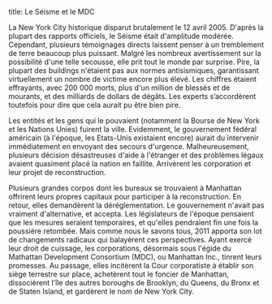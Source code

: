 title: Le Séisme et le MDC

La New York City historique disparut brutalement le 12 avril 2005. D'après la plupart des rapports officiels, le Séisme était d'amplitude modérée. Cependant, plusieurs témoignages directs laissent penser à un tremblement de terre beaucoup plus puissant. Malgré les nombreux avertissement sur la possibilité d'une telle secousse, elle prit tout le monde par surprise. Pire, la plupart des buildings n'étaient pas aux normes antisismiques, garantissant virtuellement un nombre de victime encore plus élevé. Les chiffres étaient effrayants, avec 200 000 morts, plus d'un million de blessés et de mourants, et des milliards de dollars de dégâts. Les experts s’accordèrent toutefois pour dire que cela aurait pu être bien pire.

Les entités et les gens qui le pouvaient (notamment la Bourse de New York et les Nations Unies) fuirent la ville. Evidemment, le gouvernement fédéral américain (à l'époque, les Etats-Unis existaient encore) aurait du intervenir immédiatement en envoyant des secours d'urgence. Malheureusement, plusieurs décision désastreuses d'aide à l'étranger et des problèmes légaux avaient quasiment placé la nation en faillite. Arrivèrent les corporation et leur projet de reconstruction.

Plusieurs grandes corpos dont les bureaux se trouvaient à Manhattan offrirent leurs propres capitaux pour participer à la reconstruction. En retour, elles demandèrent la déréglementation. Le gouvernement n'avait pas vraiment d'alternative, et accepta. Les législateurs de l'époque pensaient que les mesures seraient temporaires, et qu'elles pendraient fin une fois la poussière retombée. Mais comme nous le savons tous, 2011 apporta son lot de changements radicaux qui balayèrent ces perspectives.
Ayant exercé leur droit de cuissage, les corporations, désormais sous l'égide du Mathattan Development Consortium (MDC), ou Manhattan Inc., tinrent leurs promesses. Au passage, elles incitèrent la Cour corporatiste à établir son siège terrestre sur place, achetèrent tout le foncier de Manhattan, dissocièrent l'île des autres boroughs de Brooklyn, du Queens, du Bronx et de Staten Island, et gardèrent le nom de New York City.
